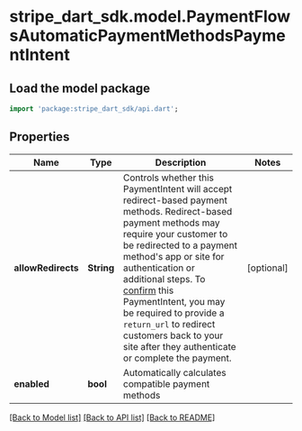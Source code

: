 # stripe_dart_sdk.model.PaymentFlowsAutomaticPaymentMethodsPaymentIntent

## Load the model package
```dart
import 'package:stripe_dart_sdk/api.dart';
```

## Properties
Name | Type | Description | Notes
------------ | ------------- | ------------- | -------------
**allowRedirects** | **String** | Controls whether this PaymentIntent will accept redirect-based payment methods.  Redirect-based payment methods may require your customer to be redirected to a payment method's app or site for authentication or additional steps. To [confirm](https://stripe.com/docs/api/payment_intents/confirm) this PaymentIntent, you may be required to provide a `return_url` to redirect customers back to your site after they authenticate or complete the payment. | [optional] 
**enabled** | **bool** | Automatically calculates compatible payment methods | 

[[Back to Model list]](../README.md#documentation-for-models) [[Back to API list]](../README.md#documentation-for-api-endpoints) [[Back to README]](../README.md)


